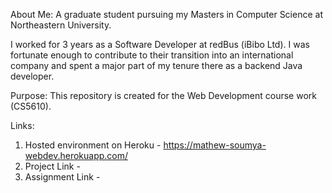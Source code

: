 
About Me:
A graduate student pursuing my Masters in Computer Science at Northeastern University.

I worked for 3 years as a Software Developer at redBus (iBibo Ltd). I was fortunate enough to contribute to their transition into an international company and spent a major part of my tenure there as a backend Java developer. 

Purpose:
This repository is created for the Web Development course work (CS5610).

Links:
1) Hosted environment on Heroku - https://mathew-soumya-webdev.herokuapp.com/
2) Project Link - 
3) Assignment Link - 
